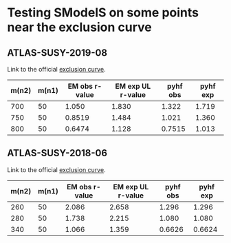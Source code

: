 # Testing SModelS on some points near the exclusion curve

## ATLAS-SUSY-2019-08
Link to the official [exclusion curve](https://atlas.web.cern.ch/Atlas/GROUPS/PHYSICS/PAPERS/SUSY-2019-08/fig_06.png).

| m(n2) | m(n1) | EM obs r-value | EM exp UL r-value | pyhf obs | pyhf exp |
|-------|-------|----------------|-------------------|----------|----------|
| 700   | 50    | 1.050          | 1.830             | 1.322    | 1.719    |
| 750   | 50    | 0.8519         | 1.484             | 1.021    | 1.360    |
| 800   | 50    | 0.6474         | 1.128             | 0.7515   | 1.013    |

## ATLAS-SUSY-2018-06
Link to the official [exclusion curve](https://atlas.web.cern.ch/Atlas/GROUPS/PHYSICS/PAPERS/SUSY-2018-06/figaux_12a.png).

| m(n2) | m(n1) | EM obs r-value | EM exp UL r-value | pyhf obs | pyhf exp |
|-------|-------|----------------|-------------------|----------|----------|
| 260   | 50    | 2.086          | 2.658             | 1.296    | 1.296    |
| 280   | 50    | 1.738          | 2.215             | 1.080    | 1.080    |
| 340   | 50    | 1.066          | 1.359             | 0.6626   | 0.6624   |
